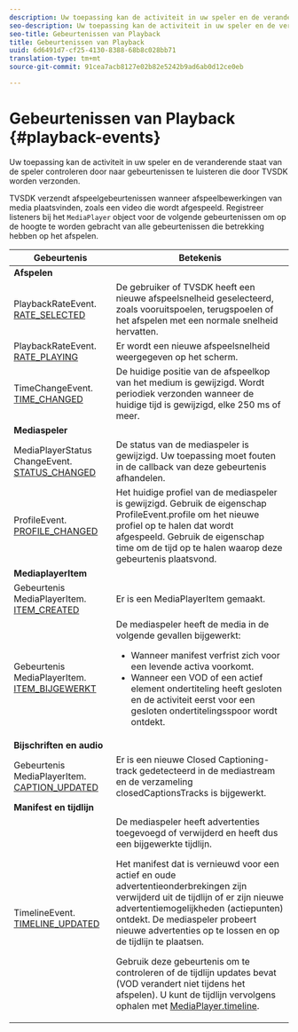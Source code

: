 ```yaml
---
description: Uw toepassing kan de activiteit in uw speler en de veranderende staat van de speler controleren door naar gebeurtenissen te luisteren die door TVSDK worden verzonden.
seo-description: Uw toepassing kan de activiteit in uw speler en de veranderende staat van de speler controleren door naar gebeurtenissen te luisteren die door TVSDK worden verzonden.
seo-title: Gebeurtenissen van Playback
title: Gebeurtenissen van Playback
uuid: 6d6491d7-cf25-4130-8388-68b8c028bb71
translation-type: tm+mt
source-git-commit: 91cea7acb8127e02b82e5242b9ad6ab0d12ce0eb

---
```



# Gebeurtenissen van Playback {#playback-events}

Uw toepassing kan de activiteit in uw speler en de veranderende staat van de speler controleren door naar gebeurtenissen te luisteren die door TVSDK worden verzonden.

TVSDK verzendt afspeelgebeurtenissen wanneer afspeelbewerkingen van media plaatsvinden, zoals een video die wordt afgespeeld. Registreer listeners bij het `MediaPlayer` object voor de volgende gebeurtenissen om op de hoogte te worden gebracht van alle gebeurtenissen die betrekking hebben op het afspelen.

<table frame="all" colsep="1" rowsep="1" id="table_922EEA3DE0BD47BA982E11F890CA0A6B"> 
 <thead> 
  <tr rowsep="1"> 
   <th colname="1" class="entry"> Gebeurtenis </th> 
   <th colname="2" class="entry"> Betekenis </th> 
  </tr> 
 </thead>
 <tbody> 
  <tr rowsep="1"> 
   <td colname="1"><b>Afspelen</b> </td> 
   <td colname="2"> </td>
  </tr> 
  <tr rowsep="1"> 
   <td colname="1">PlaybackRateEvent.<a href="https://help.adobe.com/en_US/primetime/api/psdk/asdoc-dhls_1.4/com/adobe/mediacore/events/PlaybackRateEvent.html#RATE_SELECTED" format="html" scope="external"> RATE_SELECTED</a> </td> 
   <td colname="2"> De gebruiker of TVSDK heeft een nieuwe afspeelsnelheid geselecteerd, zoals vooruitspoelen, terugspoelen of het afspelen met een normale snelheid hervatten. </td> 
  </tr> 
  <tr rowsep="1"> 
   <td colname="1">PlaybackRateEvent.<a href="https://help.adobe.com/en_US/primetime/api/psdk/asdoc-dhls_1.4/com/adobe/mediacore/events/PlaybackRateEvent.html#RATE_PLAYING" format="html" scope="external"> RATE_PLAYING</a> </td> 
   <td colname="2"> Er wordt een nieuwe afspeelsnelheid weergegeven op het scherm. </td> 
  </tr> 
  <tr rowsep="1"> 
   <td colname="1"> TimeChangeEvent.<a href="https://help.adobe.com/en_US/primetime/api/psdk/asdoc-dhls_1.4/com/adobe/mediacore/events/TimeChangeEvent.html#TIME_CHANGED" format="html" scope="external"> TIME_CHANGED</a> </td> 
   <td colname="2"> De huidige positie van de afspeelkop van het medium is gewijzigd. Wordt periodiek verzonden wanneer de huidige tijd is gewijzigd, elke 250 ms of meer. </td> 
  </tr> 
  <tr rowsep="1"> 
   <td colname="1"><b>Mediaspeler</b> </td> 
   <td colname="2"> </td>
  </tr> 
  <tr rowsep="1"> 
   <td colname="1">MediaPlayerStatus ChangeEvent.<a href="https://help.adobe.com/en_US/primetime/api/psdk/asdoc-dhls_1.4/com/adobe/mediacore/events/MediaPlayerStatusChangeEvent.html#STATUS_CHANGED" format="html" scope="external"> STATUS_CHANGED</a> </td> 
   <td colname="2"> De status van de mediaspeler is gewijzigd. Uw toepassing moet fouten in de callback van deze gebeurtenis afhandelen. </td> 
  </tr> 
  <tr rowsep="1"> 
   <td colname="1">ProfileEvent.<a href="https://help.adobe.com/en_US/primetime/api/psdk/asdoc-dhls_1.4/com/adobe/mediacore/events/ProfileEvent.html#PROFILE_CHANGED" format="html" scope="external"> PROFILE_CHANGED</a> </td> 
   <td colname="2">Het huidige profiel van de mediaspeler is gewijzigd. Gebruik de eigenschap <span class="codeph"> ProfileEvent.profile</span> om het nieuwe profiel op te halen dat wordt afgespeeld. Gebruik de eigenschap <span class="codeph"> time</span> om de tijd op te halen waarop deze gebeurtenis plaatsvond. </td> 
  </tr> 
  <tr rowsep="1"> 
   <td colname="1"><b>MediaplayerItem</b> </td> 
   <td colname="2"> </td>
  </tr> 
  <tr rowsep="1"> 
   <td colname="1">Gebeurtenis MediaPlayerItem.<a href="https://help.adobe.com/en_US/primetime/api/psdk/asdoc-dhls_1.4/com/adobe/mediacore/events/MediaPlayerItemEvent.html#ITEM_CREATED" format="html" scope="external"> ITEM_CREATED</a> </td> 
   <td colname="2">Er is een <span class="codeph"> MediaPlayerItem</span> gemaakt. </td> 
  </tr> 
  <tr rowsep="1"> 
   <td colname="1">Gebeurtenis MediaPlayerItem.<a href="https://help.adobe.com/en_US/primetime/api/psdk/asdoc-dhls_1.4/com/adobe/mediacore/events/MediaPlayerItemEvent.html#ITEM_UPDATED" format="html" scope="external"> ITEM_BIJGEWERKT</a> </td> 
   <td colname="2">De mediaspeler heeft de media in de volgende gevallen bijgewerkt: 
    <ul id="ul_E4D1A1D468544C3B9F8046E9B68A956D"> 
     <li id="li_35A2A417BF924E039D9CB36CFBCDFEB6">Wanneer manifest verfrist zich voor een levende activa voorkomt. </li> 
     <li id="li_E7AB380C212B4011B07C3B313282681C">Wanneer een VOD of een actief element ondertiteling heeft gesloten en de activiteit eerst voor een gesloten ondertitelingsspoor wordt ontdekt. </li> 
    </ul> </td> 
  </tr> 
  <tr rowsep="1"> 
   <td colname="1"><b>Bijschriften en audio</b> </td> 
   <td colname="2"> </td>
  </tr> 
  <tr rowsep="1"> 
   <td colname="1"> Gebeurtenis MediaPlayerItem.<a href="https://help.adobe.com/en_US/primetime/api/psdk/asdoc-dhls_1.4/com/adobe/mediacore/events/MediaPlayerItemEvent.html#CAPTION_UPDATED" format="html" scope="external"> CAPTION_UPDATED</a> </td> 
   <td colname="2">Er is een nieuwe Closed Captioning-track gedetecteerd in de mediastream en de verzameling <span class="codeph"> closedCaptionsTracks</span> is bijgewerkt. </td> 
  </tr> 
  <tr rowsep="1"> 
   <td colname="1"><b>Manifest en tijdlijn</b> </td> 
   <td colname="2"> </td>
  </tr> 
  <tr rowsep="0"> 
   <td colname="1">TimelineEvent.<a href="https://help.adobe.com/en_US/primetime/api/psdk/asdoc-dhls_1.4/com/adobe/mediacore/events/TimelineEvent.html#TIMELINE_UPDATED" format="html" scope="external"> TIMELINE_UPDATED</a> </td> 
   <td colname="2">De mediaspeler heeft advertenties toegevoegd of verwijderd en heeft dus een bijgewerkte tijdlijn. <p>Het manifest dat is vernieuwd voor een actief en oude advertentieonderbrekingen zijn verwijderd uit de tijdlijn of er zijn nieuwe advertentiemogelijkheden (actiepunten) ontdekt. De mediaspeler probeert nieuwe advertenties op te lossen en op de tijdlijn te plaatsen. </p> <p> Gebruik deze gebeurtenis om te controleren of de tijdlijn updates bevat (VOD verandert niet tijdens het afspelen). U kunt de tijdlijn vervolgens ophalen met <a href="https://help.adobe.com/en_US/primetime/api/psdk/asdoc-dhls_1.4/com/adobe/mediacore/MediaPlayer.html#timeline" format="html" scope="external"> MediaPlayer.timeline</a>. </p> </td> 
  </tr> 
 </tbody> 
</table>

